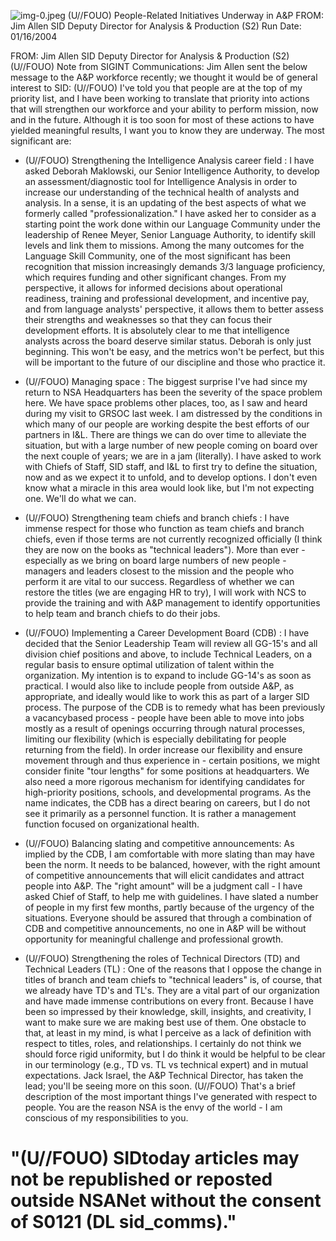 ![img-0.jpeg](img-0.jpeg)
(U//FOUO) People-Related Initiatives Underway in A\&P
FROM: Jim Allen
SID Deputy Director for Analysis \& Production (S2)
Run Date: 01/16/2004

FROM: Jim Allen
SID Deputy Director for Analysis \& Production (S2)
(U//FOUO) Note from SIGINT Communications: Jim Allen sent the below message to the A\&P workforce recently; we thought it would be of general interest to SID:
(U//FOUO) I've told you that people are at the top of my priority list, and I have been working to translate that priority into actions that will strengthen our workforce and your ability to perform mission, now and in the future. Although it is too soon for most of these actions to have yielded meaningful results, I want you to know they are underway. The most significant are:

- (U//FOUO) Strengthening the Intelligence Analysis career field : I have asked Deborah Maklowski, our Senior Intelligence Authority, to develop an assessment/diagnostic tool for Intelligence Analysis in order to increase our understanding of the technical health of analysts and analysis. In a sense, it is an updating of the best aspects of what we formerly called "professionalization." I have asked her to consider as a starting point the work done within our Language Community under the leadership of Renee Meyer, Senior Language Authority, to identify skill levels and link them to missions. Among the many outcomes for the Language Skill Community, one of the most significant has been recognition that mission increasingly demands 3/3 language proficiency, which requires funding and other significant changes. From my perspective, it allows for informed decisions about operational readiness, training and professional development, and incentive pay, and from language analysts' perspective, it allows them to better assess their strengths and weaknesses so that they can focus their development efforts. It is absolutely clear to me that intelligence analysts across the board deserve similar status. Deborah is only just beginning. This won't be easy, and the metrics won't be perfect, but this will be important to the future of our discipline and those who practice it.
- (U//FOUO) Managing space : The biggest surprise I've had since my return to NSA Headquarters has been the severity of the space problem here. We have space problems other places, too, as I saw and heard during my visit to GRSOC last week. I am distressed by the conditions in which many of our people are working despite the best efforts of our partners in I\&L. There are things we can do over time to alleviate the situation, but with a large number of new people coming on board over the next couple of years; we are in a jam (literally). I have asked to work with Chiefs of Staff, SID staff, and I\&L to first try to define the situation, now and as we expect it to unfold, and to develop options. I don't even know what a miracle in this area would look like, but I'm not expecting one. We'll do what we can.
- (U//FOUO) Strengthening team chiefs and branch chiefs : I have immense respect for those who function as team chiefs and branch chiefs, even if those terms are not currently recognized officially (I think they are now on the books as "technical leaders"). More than ever - especially as we bring on board large numbers of new people - managers and leaders closest to the mission and the people who perform it are vital to our success. Regardless of whether we can restore the titles (we are engaging HR to try), I will work with NCS to provide the training and with A\&P management to identify opportunities to help team and branch chiefs to do their jobs.
- (U//FOUO) Implementing a Career Development Board (CDB) : I have decided that the Senior Leadership Team will review all GG-15's and all division chief positions and above, to include Technical Leaders, on a regular basis to ensure optimal utilization of talent within the organization. My intention is to expand to include GG-14's as soon as practical. I would also like to include people from outside A\&P, as appropriate, and ideally would like to work this as part of a larger SID process. The purpose of the CDB is to remedy what has been previously a vacancybased process - people have been able to move into jobs mostly as a result of openings
occurring through natural processes, limiting our flexibility (which is especially debilitating for people returning from the field). In order increase our flexibility and ensure movement through and thus experience in - certain positions, we might consider finite "tour lengths" for some positions at headquarters. We also need a more rigorous mechanism for identifying candidates for high-priority positions, schools, and developmental programs. As the name indicates, the CDB has a direct bearing on careers, but I do not see it primarily as a personnel function. It is rather a management function focused on organizational health.

- (U//FOUO) Balancing slating and competitive announcements: As implied by the CDB, I am comfortable with more slating than may have been the norm. It needs to be balanced, however, with the right amount of competitive announcements that will elicit candidates and attract people into A\&P. The "right amount" will be a judgment call - I have asked Chief of Staff, to help me with guidelines. I have slated a number of people in my first few months, partly because of the urgency of the situations. Everyone should be assured that through a combination of CDB and competitive announcements, no one in A\&P will be without opportunity for meaningful challenge and professional growth.
- (U//FOUO) Strengthening the roles of Technical Directors (TD) and Technical Leaders (TL) : One of the reasons that I oppose the change in titles of branch and team chiefs to "technical leaders" is, of course, that we already have TD's and TL's. They are a vital part of our organization and have made immense contributions on every front. Because I have been so impressed by their knowledge, skill, insights, and creativity, I want to make sure we are making best use of them. One obstacle to that, at least in my mind, is what I perceive as a lack of definition with respect to titles, roles, and relationships. I certainly do not think we should force rigid uniformity, but I do think it would be helpful to be clear in our terminology (e.g., TD vs. TL vs technical expert) and in mutual expectations. Jack Israel, the A\&P Technical Director, has taken the lead; you'll be seeing more on this soon.
(U//FOUO) That's a brief description of the most important things I've generated with respect to people. You are the reason NSA is the envy of the world - I am conscious of my responsibilities to you.


# "(U//FOUO) SIDtoday articles may not be republished or reposted outside NSANet without the consent of S0121 (DL sid_comms)."
